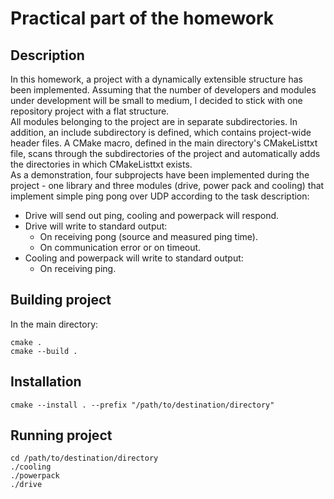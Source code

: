 # Practical part of the homework
## Description
In this homework, a project with a dynamically extensible structure has been implemented. Assuming that the number
of developers and modules under development will be small to medium, I decided to stick with one repository project with
a flat structure.\
All modules belonging to the project are in separate subdirectories. In addition, an include subdirectory is defined,
which contains project-wide header files. A CMake macro, defined in the main directory's CMakeListtxt file, scans
through the subdirectories of the project and automatically adds the directories in which CMakeListtxt exists.\
As a demonstration, four subprojects have been implemented during the project - one library and three modules
(drive, power pack and cooling) that implement simple ping pong over UDP according to the task description:
* Drive will send out ping, cooling and powerpack will respond.
* Drive will write to standard output:
  * On receiving pong (source and measured ping time).
  * On communication error or on timeout.
* Cooling and powerpack will write to standard output:
  * On receiving ping.
## Building project
In the main directory:
```
cmake .
cmake --build .
```
## Installation
```
cmake --install . --prefix "/path/to/destination/directory"
```
## Running project
```
cd /path/to/destination/directory
./cooling
./powerpack
./drive
```